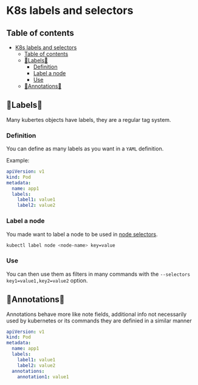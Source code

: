 # K8s labels and selectors

## Table of contents

- [K8s labels and selectors](#k8s-labels-and-selectors)
  - [Table of contents](#table-of-contents)
  - [🚩Labels🚩](#labels)
    - [Definition](#definition)
    - [Label a node](#label-a-node)
    - [Use](#use)
  - [💬Annotations💬](#annotations)

## 🚩Labels🚩

Many kubertes objects have labels, they are a regular tag system.

### Definition

You can define as many labels as you want in a ``YAML`` definition.

Example:

```yaml
apiVersion: v1
kind: Pod
metadata:
  name: app1
  labels:
    label1: value1
    label2: value2
```

### Label a node

You made want to label a node to be used in [node selectors](./K8s_taints_tolerations_nodeSelector_affinity.md#🧲node-selectors🧲).

```bash
kubectl label node <node-name> key=value
```

### Use

You can then use them as filters in many commands with the ``--selectors key1=value1,key2=value2`` option.

## 💬Annotations💬

Annotations behave more like note fields, additional info not necessarily used by kubernetes or its commands they are definied in a similar manner

```yaml
apiVersion: v1
kind: Pod
metadata:
  name: app1
  labels:
    label1: value1
    label2: value2
  annotations:
    annotation1: value1
```
